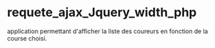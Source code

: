 # requete_ajax_Jquery_width_php
application permettant d'afficher la liste des coureurs en fonction de la course choisi.
